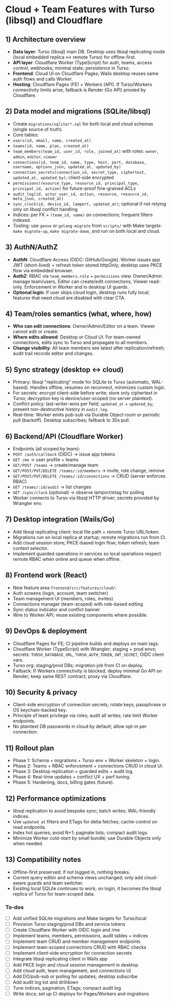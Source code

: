 <!-- 546a1202-9d70-4abb-9e97-842640a075f4 4973a571-b401-4ebe-8680-8d651583f1ab -->
# Cloud + Team Features with Turso (libsql) and Cloudflare

## 1) Architecture overview

- **Data layer**: Turso (libsql) main DB. Desktop uses libsql replicating mode (local embedded replica ↔ remote Turso) for offline-first.
- **API layer**: Cloudflare Worker (TypeScript) for auth, teams, access control, webhooks; minimal state; persistence in Turso.
- **Frontend**: Cloud UI on Cloudflare Pages; Wails desktop reuses same auth flows and calls Worker.
- **Hosting**: Cloudflare Pages (FE) + Workers (API). If Turso/Workers connectivity limits arise, fallback is Render (Go API) proxied by Cloudflare.

## 2) Data model and migrations (SQLite/libsql)

- Create `migrations/sqlite/*.sql` for both local and cloud schemas (single source of truth).
- Core tables:
- `users(id, email, name, created_at)`
- `teams(id, name, plan, created_at)`
- `team_members(team_id, user_id, role, joined_at)` with roles: `owner`, `admin`, `editor`, `viewer`
- `connections(id, team_id, name, type, host, port, database, username, options_json, updated_at, updated_by)`
- `connection_secrets(connection_id, secret_type, ciphertext, updated_at, updated_by)`; client-side encrypted
- `permissions(resource_type, resource_id, principal_type, principal_id, action)` for future-proof fine-grained ACLs
- `audit_log(id, actor_user_id, action, resource, resource_id, meta_json, created_at)`
- `sync_clock(id, device_id, lamport, updated_at)`; optional if not relying only on libsql conflict handling
- Indices: per FK + `(team_id, name)` on connections; frequent filters indexed.
- Tooling: use `goose` or `golang-migrate` from `scripts/` with Make targets: `make migrate-up`, `make migrate-down`, and run on both local and cloud.

## 3) AuthN/AuthZ

- **AuthN**: Cloudflare Access (OIDC: GitHub/Google). Worker issues app JWT (short-lived) + refresh token stored httpOnly; desktop uses PKCE flow via embedded browser.
- **AuthZ**: RBAC via `team_members.role` + `permissions` view. Owner/Admin manage team/users, Editor can create/edit connections, Viewer read-only. Enforcement in Worker and in desktop UI guards.
- **Optional login**: If user skips cloud login, desktop runs fully local; features that need cloud are disabled with clear CTA.

## 4) Team/roles semantics (what, where, how)

- **Who can edit connections**: Owner/Admin/Editor on a team. Viewer cannot edit or create.
- **Where edits allowed**: Desktop or Cloud UI. For team-owned connections, edits sync to Turso and propagate to all members.
- **Change visibility**: All team members see latest after replication/refresh; audit trail records editor and changes.

## 5) Sync strategy (desktop ↔ cloud)

- Primary: libsql "replicating" mode for SQLite to Turso (automatic, WAL-based). Handles offline, resumes on reconnect, minimizes custom logic.
- For secrets: encrypt client-side before write; store only ciphertext in Turso; decryption key is device/user-scoped (no server plaintext).
- Conflict policy: last-writer-wins per field; `updated_at` + `updated_by`; present non-destructive history in `audit_log`.
- Real-time: Worker emits pub-sub via Durable Object room or periodic pull (backoff). Desktop subscribes; fallback to 30s pull.

## 6) Backend/API (Cloudflare Worker)

- Endpoints (all scoped by team):
- `POST /auth/callback` (OIDC) → issue app tokens
- `GET /me` → user profile + teams
- `GET/POST /teams` → create/manage team
- `GET/POST/PUT/DELETE /teams/:id/members` → invite, role change, remove
- `GET/POST/PUT/DELETE /teams/:id/connections` → CRUD (server enforces RBAC)
- `GET /teams/:id/audit` → list changes
- `GET /sync/clock` (optional) → observe lamport/etag for polling
- Worker connects to Turso via libsql HTTP driver; secrets provided by Wrangler env.

## 7) Desktop integration (Wails/Go)

- Add libsql replicating client: local file path + remote Turso URL/token.
- Migrations run on local replica at startup; remote migrations run from CI.
- Add cloud session store; PKCE-based login flow; token refresh; team context selector.
- Implement guarded operations in services so local operations respect remote RBAC when online and queue when offline.

## 8) Frontend work (React)

- New feature area `frontend/src/features/cloud/`:
- Auth screens (login, account, team switcher)
- Team management UI (members, roles, invites)
- Connections manager (team-scoped) with role-based editing
- Sync status indicator and conflict banner
- Wire to Worker API; reuse existing components where possible.

## 9) DevOps & deployment

- Cloudflare Pages for FE; CI pipeline builds and deploys on main tags.
- Cloudflare Worker (TypeScript) with Wrangler; staging + prod envs; secrets: `TURSO_DATABASE_URL`, `TURSO_AUTH_TOKEN`, `JWT_SECRET`, OIDC client vars.
- Turso org: staging/prod DBs; migration job from CI on deploy.
- Fallback: If Workers connectivity is blocked, deploy minimal Go API on Render; keep same REST contract; proxy via Cloudflare.

## 10) Security & privacy

- Client-side encryption of connection secrets; rotate keys; passphrase or OS keychain-backed key.
- Principle of least privilege via roles; audit all writes; rate limit Worker endpoints.
- No plaintext DB passwords in cloud by default; allow opt-in per connection.

## 11) Rollout plan

- Phase 1: Schema + migrations + Turso env + Worker skeleton + login.
- Phase 2: Teams + RBAC enforcement + connections CRUD in cloud UI.
- Phase 3: Desktop replication + guarded edits + audit log.
- Phase 4: Real-time updates + conflict UX + perf tuning.
- Phase 5: Hardening, docs, billing gates (future).

## 12) Performance optimizations

- libsql replication to avoid bespoke sync; batch writes; WAL-friendly indices.
- Use `updated_at` filters and ETags for delta fetches; cache-control on read endpoints.
- Index hot queries; avoid N+1; paginate lists; compact audit logs.
- Minimize Worker cold-start by small bundle; use Durable Objects only when needed.

## 13) Compatibility notes

- Offline-first preserved; if not logged in, nothing breaks.
- Current query editor and schema views unchanged; only add cloud-aware guards and team switcher.
- Existing local SQLite continues to work; on login, it becomes the libsql replica of Turso for team-scoped data.

### To-dos

- [ ] Add unified SQLite migrations and Make targets for Turso/local
- [ ] Provision Turso staging/prod DBs and service tokens
- [ ] Create Cloudflare Worker with OIDC login and /me
- [ ] Implement teams, members, permissions, audit tables + indices
- [ ] Implement team CRUD and member management endpoints
- [ ] Implement team-scoped connections CRUD with RBAC checks
- [ ] Implement client-side encryption for connection secrets
- [ ] Integrate libsql replicating client in Wails app
- [ ] Add PKCE login and cloud session management in desktop
- [ ] Add cloud auth, team management, and connections UI
- [ ] Add DO/pub-sub or polling for updates; desktop subscribe
- [ ] Add audit log list and drilldown
- [ ] Tune indices, pagination, ETags; compact audit log
- [ ] Write docs; set up CI deploys for Pages/Workers and migrations